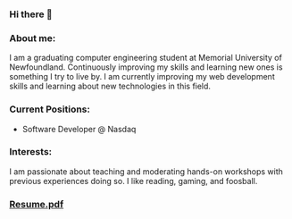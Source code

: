 
### Hi there 👋

<!--
**KareemZeair/KareemZeair** is a ✨ _special_ ✨ repository because its `README.md` (this file) appears on your GitHub profile.

Here are some ideas to get you started:

- 🔭 I’m currently working on ...
- 🌱 I’m currently learning ...
- 👯 I’m looking to collaborate on ...
- 🤔 I’m looking for help with ...
- 💬 Ask me about ...
- 📫 How to reach me: ...
- 😄 Pronouns: ...
- ⚡ Fun fact: ...
-->
### About me:
I am a graduating computer engineering student at Memorial University of Newfoundland. Continuously improving my skills and learning new ones is something I try to live by. I am currently improving my web development skills and learning about new technologies in this field.

### Current Positions:
 - Software Developer @ Nasdaq
 
 ### Interests:
 I am passionate about teaching and moderating hands-on workshops with previous experiences doing so. I like reading, gaming, and foosball.
 
### [Resume.pdf](https://github.com/KareemZeair/KareemZeair/blob/1dba3cb2ca4d564251aa41a672de01b69b7504a8/Resume.pdf)
